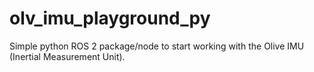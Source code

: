 # olv_imu_playground_py
Simple python ROS 2 package/node to start working with the Olive IMU (Inertial Measurement Unit).
